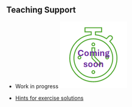 ## Teaching Support

* Work in progress ![work in progress](/images/comingSoon.png "work in progress")

* [Hints for exercise solutions](SolutionHints)
